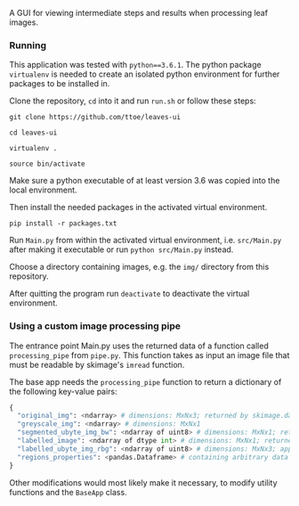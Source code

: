 A GUI for viewing intermediate steps and results when processing leaf images.

### Running

This application was tested with `python==3.6.1`. The python package `virtualenv` is needed to create an isolated python environment for further packages to be installed in.

Clone the repository, `cd` into it and run `run.sh` or follow these steps:

```
git clone https://github.com/ttoe/leaves-ui

cd leaves-ui

virtualenv .

source bin/activate
```

Make sure a python executable of at least version 3.6 was copied into the local environment.

Then install the needed packages in the activated virtual environment.

```
pip install -r packages.txt
```

Run `Main.py` from within the activated virtual environment, i.e. `src/Main.py` after making it executable or run `python src/Main.py` instead.

Choose a directory containing images, e.g. the `img/` directory from this repository.

After quitting the program run `deactivate` to deactivate the virtual environment.

### Using a custom image processing pipe

The entrance point Main.py uses the returned data of a function called `processing_pipe` from `pipe.py`. This function takes as input an image file that must be readable by skimage's `imread` function.

The base app needs the `processing_pipe` function to return a dictionary of the following key-value pairs:

```python
{
  "original_img": <ndarray> # dimensions: MxNx3; returned by skimage.data.imread()
  "greyscale_img": <ndarray> # dimensions: MxNx1
  "segmented_ubyte_img_bw": <ndarray of uint8> # dimensions: MxNx1; returned by skimage.util.img_as_ubyte()
  "labelled_image": <ndarray of dtype int> # dimensions: MxNx1; returned by skimage.measure.label() 
  "labelled_ubyte_img_rbg": <ndarray of uint8> # dimensions: MxNx3; applying skimage.util.img_as_ubyte() to the combination of labelled_image with the original image using skimage.color.label2rgb() 
  "regions_properties": <pandas.Dataframe> # containing arbitrary data calculated and aggregated during image processing
}
```

Other modifications would most likely make it necessary, to modify utility functions and the `BaseApp` class.

